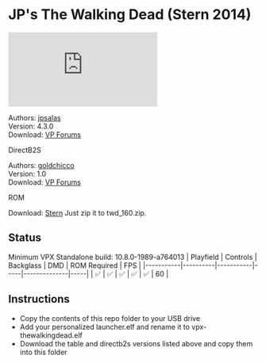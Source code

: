 # JP's The Walking Dead (Stern 2014)

![Table Preview](https://www.vpforums.org/index.php?app=downloads&module=display&section=screenshot&record=113758&id=15696&full=1)

Authors: [jpsalas](https://www.vpforums.org/index.php?s=543a5ca562cc33a89debe8ace8834f1e&showuser=277)  
Version: 4.3.0  
Download: [VP Forums](https://www.vpforums.org/index.php?app=downloads&showfile=15696)

DirectB2S

Authors: [goldchicco](https://www.vpforums.org/index.php?showuser=88795)  
Version: 1.0  
Download: [VP Forums](https://www.vpforums.org/index.php?app=downloads&showfile=16009)

ROM

Download: [Stern](https://sternpinball.com/support/game-code/) Just zip it to twd_160.zip.

## Status 

Minimum VPX Standalone build: 10.8.0-1989-a764013
| Playfield | Controls | Backglass | DMD | ROM Required | FPS | 
|-----------|----------|-----------|-----|--------------|-----|
| :white_check_mark: | :white_check_mark: | :white_check_mark: | :white_check_mark: | :white_check_mark: | 60 |

## Instructions

- Copy the contents of this repo folder to your USB drive
- Add your personalized launcher.elf and rename it to vpx-thewalkingdead.elf
- Download the table and directb2s versions listed above and copy them into this folder